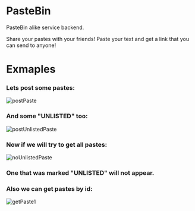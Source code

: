 # PasteBin
PasteBin alike service backend.

Share your pastes with your friends! Paste your text and get a link that you can send to anyone!

# Exmaples

### Lets post some pastes:
![postPaste](https://user-images.githubusercontent.com/55853125/197254516-645bb961-6dac-4496-b31a-7b00ce97ae23.png)

### And some "UNLISTED" too:
![postUnlistedPaste](https://user-images.githubusercontent.com/55853125/197254474-cebcfb84-ddc2-4f90-adb8-6ab89d42d54b.png)

### Now if we will try to get all pastes:
![noUnlistedPaste](https://user-images.githubusercontent.com/55853125/197254599-0fb1ea12-a40a-4a23-83cf-1b774bebcdb0.png)

### One that was marked "UNLISTED" will not appear.

### Also we can get pastes by id:
![getPaste1](https://user-images.githubusercontent.com/55853125/197254688-d1b7397e-8f71-4e3d-9479-af29f43a34e2.png)
